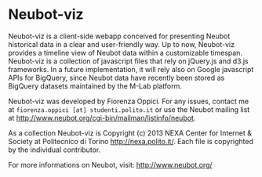 **Neubot-viz**
==========
Neubot-viz is a client-side webapp conceived for presenting Neubot historical data in a clear and user-friendly way. Up to now, Neubot-viz provides a timeline view of Neubot data within a customizable timespan. Neubot-viz is a collection of javascript files that rely on jQuery.js and d3.js frameworks. In a future implementation, it will rely also on Google javascript APIs for BigQuery, since Neubot data have recently been stored as BigQuery datasets maintained by the M-Lab platform.

Neubot-viz was developed by Fiorenza Oppici. For any issues, contact me at ``fiorenza.oppici [at] studenti.polito.it`` or use the Neubot mailing list at http://www.neubot.org/cgi-bin/mailman/listinfo/neubot.

As a collection Neubot-viz is Copyright (c) 2013 NEXA Center for Internet & Society at Politecnico di Torino http://nexa.polito.it/. Each file is copyrighted by the individual contributor.

For more informations on Neubot, visit: http://www.neubot.org/
